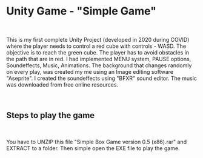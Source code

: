 <h1><b>Unity Game - "Simple Game"</b></h1>
<br>
<p>This is my first complete Unity Project (developed in 2020 during COVID) where the player needs to control a red cube with controls - WASD. The objective is to reach the green cube. The player has to avoid obstacles in the path that are in red. I had implemented MENU system, PAUSE options, Soundeffects, Music, Animations. The background that changes randomly on every play, was created my me using an Image editing software "Aseprite". I created the soundeffects using "BFXR" sound editor. The music was downloaded from free online resources.</p>
<br>
<h2><b>Steps to play the game</b></h2>
<br>
<p>You have to UNZIP this file "Simple Box Game version 0.5 (x86).rar" and EXTRACT to a folder. Then simple open the EXE file to play the game.</p>